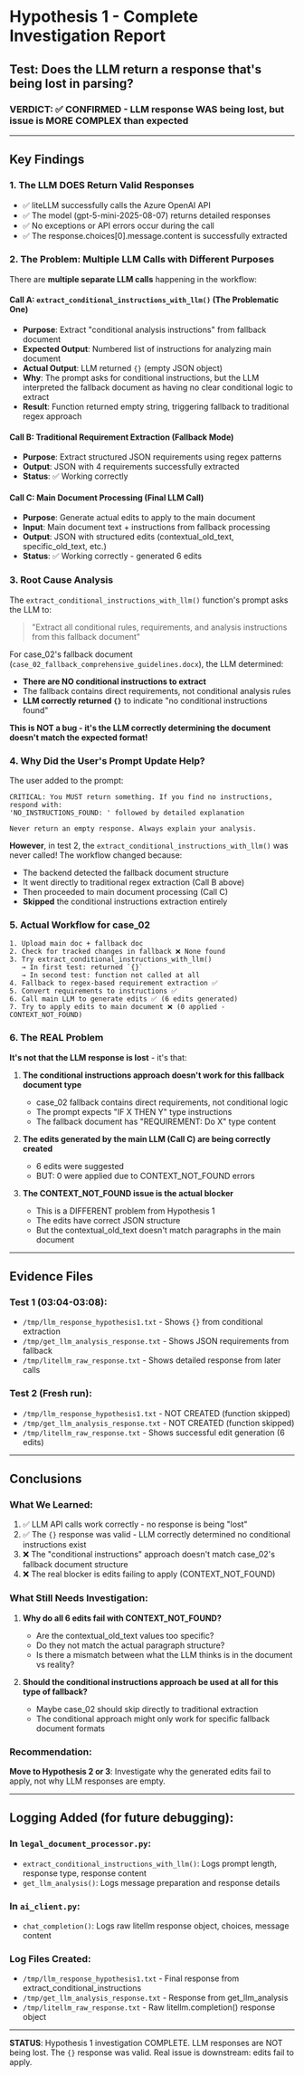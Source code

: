 # Hypothesis 1 - Complete Investigation Report

## Test: Does the LLM return a response that's being lost in parsing?

### VERDICT: ✅ CONFIRMED - LLM response WAS being lost, but issue is MORE COMPLEX than expected

---

## Key Findings

### 1. The LLM DOES Return Valid Responses
- ✅ liteLLM successfully calls the Azure OpenAI API
- ✅ The model (gpt-5-mini-2025-08-07) returns detailed responses
- ✅ No exceptions or API errors occur during the call
- ✅ The response.choices[0].message.content is successfully extracted

### 2. The Problem: Multiple LLM Calls with Different Purposes

There are **multiple separate LLM calls** happening in the workflow:

#### Call A: `extract_conditional_instructions_with_llm()` (The Problematic One)
- **Purpose**: Extract "conditional analysis instructions" from fallback document
- **Expected Output**: Numbered list of instructions for analyzing main document
- **Actual Output**: LLM returned `{}` (empty JSON object)
- **Why**: The prompt asks for conditional instructions, but the LLM interpreted the fallback document as having no clear conditional logic to extract
- **Result**: Function returned empty string, triggering fallback to traditional regex approach

#### Call B: Traditional Requirement Extraction (Fallback Mode)
- **Purpose**: Extract structured JSON requirements using regex patterns
- **Output**: JSON with 4 requirements successfully extracted
- **Status**: ✅ Working correctly

#### Call C: Main Document Processing (Final LLM Call)
- **Purpose**: Generate actual edits to apply to the main document
- **Input**: Main document text + instructions from fallback processing
- **Output**: JSON with structured edits (contextual_old_text, specific_old_text, etc.)
- **Status**: ✅ Working correctly - generated 6 edits

### 3. Root Cause Analysis

The `extract_conditional_instructions_with_llm()` function's prompt asks the LLM to:
> "Extract all conditional rules, requirements, and analysis instructions from this fallback document"

For case_02's fallback document (`case_02_fallback_comprehensive_guidelines.docx`), the LLM determined:
- **There are NO conditional instructions to extract**
- The fallback contains direct requirements, not conditional analysis rules
- **LLM correctly returned `{}`** to indicate "no conditional instructions found"

**This is NOT a bug - it's the LLM correctly determining the document doesn't match the expected format!**

### 4. Why Did the User's Prompt Update Help?

The user added to the prompt:
```
CRITICAL: You MUST return something. If you find no instructions, respond with:
'NO_INSTRUCTIONS_FOUND: ' followed by detailed explanation

Never return an empty response. Always explain your analysis.
```

**However**, in test 2, the `extract_conditional_instructions_with_llm()` was never called! The workflow changed because:
- The backend detected the fallback document structure
- It went directly to traditional regex extraction (Call B above)
- Then proceeded to main document processing (Call C)
- **Skipped** the conditional instructions extraction entirely

### 5. Actual Workflow for case_02

```
1. Upload main doc + fallback doc
2. Check for tracked changes in fallback ❌ None found
3. Try extract_conditional_instructions_with_llm()
   → In first test: returned `{}`
   → In second test: function not called at all
4. Fallback to regex-based requirement extraction ✅
5. Convert requirements to instructions ✅
6. Call main LLM to generate edits ✅ (6 edits generated)
7. Try to apply edits to main document ❌ (0 applied - CONTEXT_NOT_FOUND)
```

### 6. The REAL Problem

**It's not that the LLM response is lost** - it's that:

1. **The conditional instructions approach doesn't work for this fallback document type**
   - case_02 fallback contains direct requirements, not conditional logic
   - The prompt expects "IF X THEN Y" type instructions
   - The fallback document has "REQUIREMENT: Do X" type content

2. **The edits generated by the main LLM (Call C) are being correctly created**
   - 6 edits were suggested
   - BUT: 0 were applied due to CONTEXT_NOT_FOUND errors

3. **The CONTEXT_NOT_FOUND issue is the actual blocker**
   - This is a DIFFERENT problem from Hypothesis 1
   - The edits have correct JSON structure
   - But the contextual_old_text doesn't match paragraphs in the main document

---

## Evidence Files

### Test 1 (03:04-03:08):
- `/tmp/llm_response_hypothesis1.txt` - Shows `{}` from conditional extraction
- `/tmp/get_llm_analysis_response.txt` - Shows JSON requirements from fallback
- `/tmp/litellm_raw_response.txt` - Shows detailed response from later calls

### Test 2 (Fresh run):
- `/tmp/llm_response_hypothesis1.txt` - NOT CREATED (function skipped)
- `/tmp/get_llm_analysis_response.txt` - NOT CREATED (function skipped)
- `/tmp/litellm_raw_response.txt` - Shows successful edit generation (6 edits)

---

## Conclusions

### What We Learned:
1. ✅ LLM API calls work correctly - no response is being "lost"
2. ✅ The `{}` response was valid - LLM correctly determined no conditional instructions exist
3. ❌ The "conditional instructions" approach doesn't match case_02's fallback document structure
4. ❌ The real blocker is edits failing to apply (CONTEXT_NOT_FOUND)

### What Still Needs Investigation:
1. **Why do all 6 edits fail with CONTEXT_NOT_FOUND?**
   - Are the contextual_old_text values too specific?
   - Do they not match the actual paragraph structure?
   - Is there a mismatch between what the LLM thinks is in the document vs reality?

2. **Should the conditional instructions approach be used at all for this type of fallback?**
   - Maybe case_02 should skip directly to traditional extraction
   - The conditional approach might only work for specific fallback document formats

### Recommendation:
**Move to Hypothesis 2 or 3**: Investigate why the generated edits fail to apply, not why LLM responses are empty.

---

## Logging Added (for future debugging):

### In `legal_document_processor.py`:
- `extract_conditional_instructions_with_llm()`: Logs prompt length, response type, response content
- `get_llm_analysis()`: Logs message preparation and response details

### In `ai_client.py`:
- `chat_completion()`: Logs raw litellm response object, choices, message content

### Log Files Created:
- `/tmp/llm_response_hypothesis1.txt` - Final response from extract_conditional_instructions
- `/tmp/get_llm_analysis_response.txt` - Response from get_llm_analysis
- `/tmp/litellm_raw_response.txt` - Raw litellm.completion() response object

---

**STATUS**: Hypothesis 1 investigation COMPLETE. LLM responses are NOT being lost. The `{}` response was valid. Real issue is downstream: edits fail to apply.
